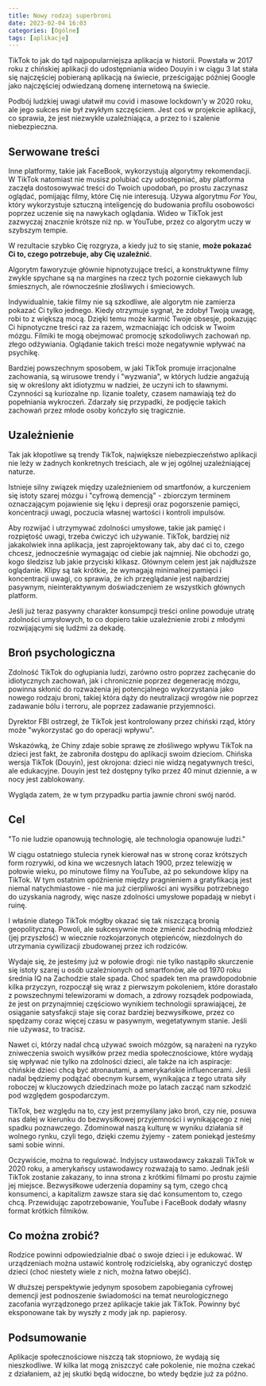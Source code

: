 ```yaml
---
title: Nowy rodzaj superbroni
date: 2023-02-04 16:03
categories: [Ogólne]
tags: [aplikacje]
---
```


TikTok to jak do tąd najpopularniejsza aplikacja w historii. Powstała w 2017 roku z chińskiej aplikacji do udostępniania wideo Douyin i w ciągu 3 lat stała się najczęściej pobieraną aplikacją na świecie, prześcigając później Google jako najczęściej odwiedzaną domenę internetową na świecie.

Podbój ludzkiej uwagi ułatwił mu covid i masowe lockdown'y w 2020 roku, ale jego sukces nie był zwykłym szczęściem. Jest coś w projekcie aplikacji, co sprawia, że jest niezwykle uzależniająca, a przez to i szalenie niebezpieczna.

## Serwowane treści

Inne platformy, takie jak FaceBook, wykorzystują algorytmy rekomendacji. W TikTok natomiast nie musisz polubiać czy udostępniać, aby platforma zaczęła dostosowywać treści do Twoich upodobań, po prostu zaczynasz oglądać, pomijając filmy, które Cię nie interesują. Używa algorytmu _For You_, który wykorzystuje sztuczną inteligencję do budowania profilu osobowości poprzez uczenie się na nawykach oglądania. Wideo w TikTok jest zazwyczaj znacznie krótsze niż np. w YouTube, przez co algorytm uczy w szybszym tempie.

W rezultacie szybko Cię rozgryza, a kiedy już to się stanie, **może pokazać Ci to, czego potrzebuje, aby Cię uzależnić**.

Algorytm faworyzuje głównie hipnotyzujące treści, a konstruktywne filmy zwykle spychane są na margines na rzecz tych pozornie ciekawych lub śmiesznych, ale równocześnie złośliwych i śmieciowych.

Indywidualnie, takie filmy nie są szkodliwe, ale algorytm nie zamierza pokazać Ci tylko jednego. Kiedy otrzymuje sygnał, że zdobył Twoją uwagę, robi to z większą mocą. Dzięki temu może karmić Twoje obsesje, pokazując Ci hipnotyczne treści raz za razem, wzmacniając ich odcisk w Twoim mózgu. Filmiki te mogą obejmować promocję szkodoliwych zachowań np. złego odżywiania. Oglądanie takich treści może negatywnie wpływać na psychikę.

Bardziej powszechnym sposobem, w jaki TikTok promuje irracjonalne zachowania, są wirusowe trendy i "wyzwania", w których ludzie angażują się w określony akt idiotyzmu w nadziei, że uczyni ich to sławnymi. Czynności są kuriozalne np. lizanie toalety, czasem namawiają też do popełniania wykroczeń. Zdarzały się przypadki, że podjęcie takich zachowań przez młode osoby kończyło się tragicznie.

## Uzależnienie

Tak jak kłopotliwe są trendy TikTok, największe niebezpieczeństwo aplikacji nie leży w żadnych konkretnych treściach, ale w jej ogólnej uzależniającej naturze.

Istnieje silny związek między uzależnieniem od smartfonów, a kurczeniem się istoty szarej mózgu i "cyfrową demencją" - zbiorczym terminem oznaczającym pojawienie się lęku i depresji oraz pogorszenie pamięci, koncentracji uwagi, poczucia własnej wartości i kontroli impulsów.

Aby rozwijać i utrzymywać zdolności umysłowe, takie jak pamięć i rozpiętość uwagi, trzeba ćwiczyć ich używanie. TikTok, bardziej niż jakakolwiek inna aplikacja, jest zaprojektowany tak, aby dać ci to, czego chcesz, jednocześnie wymagając od ciebie jak najmniej. Nie obchodzi go, kogo śledzisz lub jakie przyciski klikasz. Głównym celem jest jak najdłuższe oglądanie. Klipy są tak krótkie, że wymagają minimalnej pamięci i koncentracji uwagi, co sprawia, że ich przeglądanie jest najbardziej pasywnym, nieinteraktywnym doświadczeniem ze wszystkich głównych platform.

Jeśli już teraz pasywny charakter konsumpcji treści online powoduje utratę zdolności umysłowych, to co dopiero takie uzależnienie zrobi z młodymi rozwijającymi się ludźmi za dekadę.

## Broń psychologiczna

Zdolność TikTok do ogłupiania ludzi, zarówno ostro poprzez zachęcanie do idiotycznych zachowań, jak i chronicznie poprzez degenerację mózgu, powinna skłonić do rozważenia jej potencjalnego wykorzystania jako nowego rodzaju broni, takiej która dąży do neutralizacji wrogów nie poprzez zadawanie bólu i terroru, ale poprzez zadawanie przyjemności.

Dyrektor FBI ostrzegł, że TikTok jest kontrolowany przez chiński rząd, który może "wykorzystać go do operacji wpływu".

Wskazówką, że Chiny zdaje sobie sprawę ze złośliwego wpływu TikTok na dzieci jest fakt, że zabroniła dostępu do aplikacji swoim dzieciom. Chińska wersja TikTok (Douyin), jest okrojona: dzieci nie widzą negatywnych treści, ale edukacyjne. Douyin jest też dostępny tylko przez 40 minut dziennie, a w nocy jest zablokowany.

Wygląda zatem, że w tym przypadku partia jawnie chroni swój naród.

## Cel

"To nie ludzie opanowują technologię, ale technologia opanowuje ludzi."

W ciągu ostatniego stulecia rynek kierował nas w stronę coraz krótszych form rozrywki, od kina we wczesnych latach 1900, przez telewizję w połowie wieku, po minutowe filmy na YouTube, aż po sekundowe klipy na TikTok. W tym ostatnim opóźnienie między pragnieniem a gratyfikacją jest niemal natychmiastowe - nie ma już cierpliwości ani wysiłku potrzebnego do uzyskania nagrody, więc nasze zdolności umysłowe popadają w niebyt i ruinę.

I właśnie dlatego TikTok mógłby okazać się tak niszczącą bronią geopolityczną. Powoli, ale sukcesywnie może zmienić zachodnią młodzież (jej przyszłość) w wiecznie rozkojarzonych otępieńców, niezdolnych do utrzymania cywilizacji zbudowanej przez ich rodziców.

Wydaje się, że jesteśmy już w połowie drogi: nie tylko nastąpiło skurczenie się istoty szarej u osób uzależnionych od smartfonów, ale od 1970 roku średnia IQ na Zachodzie stale spada. Choć spadek ten ma prawdopodobnie kilka przyczyn, rozpoczął się wraz z pierwszym pokoleniem, które dorastało z powszechnymi telewizorami w domach, a zdrowy rozsądek podpowiada, że jest on przynajmniej częściowo wynikiem technologii sprawiającej, że osiąganie satysfakcji staje się coraz bardziej bezwysiłkowe, przez co spędzamy coraz więcej czasu w pasywnym, wegetatywnym stanie. Jeśli nie używasz, to tracisz.

Nawet ci, którzy nadal chcą używać swoich mózgów, są narażeni na ryzyko zniweczenia swoich wysiłków przez media społecznościowe, które wydają się wpływać nie tylko na zdolności dzieci, ale także na ich aspiracje: chińskie dzieci chcą być atronautami, a amerykańskie influencerami. Jeśli nadal będziemy podążać obecnym kursem, wynikająca z tego utrata siły roboczej w kluczowych dziedzinach może po latach zacząć nam szkodzić pod względem gospodarczym.

TikTok, bez względu na to, czy jest przemyślany jako broń, czy nie, posuwa nas dalej w kierunku do bezwysiłkowej przyjemności i wynikającego z niej spadku poznawczego. Zdominował naszą kulturę w wyniku działania sił wolnego rynku, czyli tego, dzięki czemu żyjemy - zatem poniekąd jesteśmy sami sobie winni.

Oczywiście, można to regulować. Indyjscy ustawodawcy zakazali TikTok w 2020 roku, a amerykańscy ustawodawcy rozważają to samo. Jednak jeśli TikTok zostanie zakazany, to inna strona z krótkimi filmami po prostu zajmie jej miejsce. Bezwysiłkowe uderzenia dopaminy są tym, czego chcą konsumenci, a kapitalizm zawsze stara się dać konsumentom to, czego chcą. Przewidując zapotrzebowanie, YouTube i FaceBook dodały własny format krótkich filmików.

## Co można zrobić?

Rodzice powinni odpowiedzialnie dbać o swoje dzieci i je edukować. W urządzeniach można ustawić kontrolę rodzicielską, aby ograniczyć dostęp dzieci (choć niestety wiele z nich, można łatwo obejść).

W dłuższej perspektywie jedynym sposobem zapobiegania cyfrowej demencji jest podnoszenie świadomości na temat neurologicznego zacofania wyrządzonego przez aplikacje takie jak TikTok. Powinny być eksponowane tak by wyszły z mody jak np. papierosy.

## Podsumowanie

Aplikacje społecznościowe niszczą tak stopniowo, że wydają się nieszkodliwe. W kilka lat mogą zniszczyć całe pokolenie, nie można czekać z działaniem, aż jej skutki będą widoczne, bo wtedy będzie już za późno.
